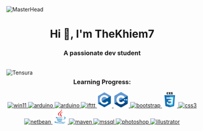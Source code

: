 ![MasterHead](https://instagram.fsgn5-3.fna.fbcdn.net/v/t39.30808-6/409729599_891036605763496_3409634528958095934_n.jpg?stp=dst-jpg_e35_s1080x1080&efg=eyJ2ZW5jb2RlX3RhZyI6ImltYWdlX3VybGdlbi4xOTIweDEwODAuc2RyLmYzMDgwOCJ9&_nc_ht=instagram.fsgn5-3.fna.fbcdn.net&_nc_cat=104&_nc_ohc=ODwlAslcRf4Q7kNvgF46fSI&edm=AFg4Q8wAAAAA&ccb=7-5&ig_cache_key=MzI1NjA5Njc2Mjc3MDA3NTA4OA%3D%3D.2-ccb7-5&oh=00_AYBbol2PlAl6jpfMIKG-KnbuqHS5u5J-CFCWlskLS0UV9w&oe=66A8477E&_nc_sid=0b30b7)
<h1 align="center">Hi 👋, I'm TheKhiem7</h1>
<h3 align="center">A passionate dev student </h3><br>
<img align="left" alt="Tensura" with="400" src="https://i.pinimg.com/originals/32/0a/f7/320af7598bfad95cdadaa5fa5b7a1848.gif">
<h3 align="center">Learning Progress:</h3>
<p align="center"> 
<a href="" target="_blank" rel="noreferrer"> <img src="https://cdn.jsdelivr.net/gh/devicons/devicon@latest/icons/windows11/windows11-original-wordmark.svg" alt="win11" width="40" height="40"/> </a>
<a href="" target="_blank" rel="noreferrer"> <img src="https://cdn.jsdelivr.net/gh/devicons/devicon@latest/icons/githubcodespaces/githubcodespaces-original.svg" alt="arduino" width="40" height="40"/> </a> 
<a href="https://www.arduino.cc/" target="_blank" rel="noreferrer"> <img src="https://cdn.worldvectorlogo.com/logos/arduino-1.svg" alt="arduino" width="40" height="40"/> </a> 
<a href="https://ifttt.com/" target="_blank" rel="noreferrer"> <img src="https://www.vectorlogo.zone/logos/ifttt/ifttt-ar21.svg" alt="ifttt" width="40" height="40"/> </a> 
<a href="https://www.cprogramming.com/" target="_blank" rel="noreferrer"> <img src="https://raw.githubusercontent.com/devicons/devicon/master/icons/c/c-original.svg" alt="c" width="40" height="40"/> </a> 
<a href="https://www.w3schools.com/cpp/" target="_blank" rel="noreferrer"> <img src="https://raw.githubusercontent.com/devicons/devicon/master/icons/cplusplus/cplusplus-original.svg" alt="cplusplus" width="40" height="40"/> </a> 
<a href="https://getbootstrap.com" target="_blank" rel="noreferrer"> <img src="https://cdn.jsdelivr.net/gh/devicons/devicon@latest/icons/bootstrap/bootstrap-original-wordmark.svg" alt="bootstrap" width="40" height="40"/> </a> 
<a href="https://www.w3schools.com/css/" target="_blank" rel="noreferrer"> <img src="https://raw.githubusercontent.com/devicons/devicon/master/icons/css3/css3-original-wordmark.svg" alt="css3" width="40" height="40"/> </a> 
<a href="https://www.w3schools.com/html/" target="_blank" rel="noreferrer"> <img src="https://cdn.jsdelivr.net/gh/devicons/devicon@latest/icons/html5/html5-original-wordmark.svg" alt="css3" width="40" height="40"/> </a> 
<a href="" target="_blank" rel="noreferrer"> <img src="https://upload.wikimedia.org/wikipedia/commons/thumb/9/98/Apache_NetBeans_Logo.svg/444px-Apache_NetBeans_Logo.svg.png" alt="netbean" width="40" height="40"/> </a> 
<a href="https://www.java.com" target="_blank" rel="noreferrer"> <img src="https://raw.githubusercontent.com/devicons/devicon/master/icons/java/java-original.svg" alt="java" width="40" height="40"/> </a> 
<a href="" target="_blank" rel="noreferrer"> <img src="https://cdn.jsdelivr.net/gh/devicons/devicon@latest/icons/maven/maven-original.svg" alt="maven" width="40" height="40"/> </a> 
<a href="https://www.microsoft.com/en-us/sql-server" target="_blank" rel="noreferrer"> <img src="https://www.svgrepo.com/show/303229/microsoft-sql-server-logo.svg" alt="mssql" width="40" height="40"/> </a> 
<a href="https://www.photoshop.com/en" target="_blank" rel="noreferrer"> <img src="https://cdn.jsdelivr.net/gh/devicons/devicon@latest/icons/photoshop/photoshop-original.svg" alt="photoshop" width="40" height="40"/> </a> 
<a href="https://www.adobe.com/in/products/illustrator.html" target="_blank" rel="noreferrer"> <img src="https://www.vectorlogo.zone/logos/adobe_illustrator/adobe_illustrator-icon.svg" alt="illustrator" width="40" height="40"/> </a> 
</p>
